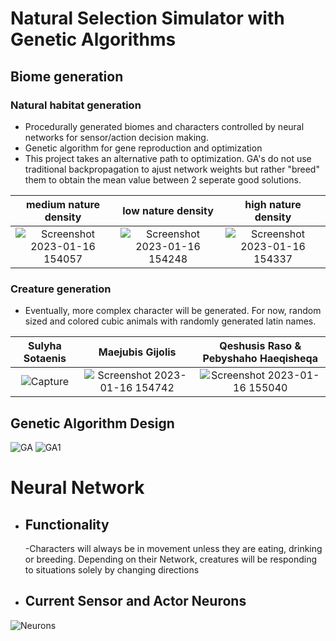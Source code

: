 # Natural Selection Simulator with Genetic Algorithms

## Biome generation

### Natural habitat generation

-	Procedurally generated biomes and characters controlled by neural networks for sensor/action decision making.
-	Genetic algorithm for gene reproduction and optimization 
- This project takes an alternative path to optimization. GA's do not use traditional backpropagation to ajust network weights but rather "breed" them to obtain the mean value between 2 seperate good solutions. 


 medium nature density     |          low nature density  |     high nature density                  
:-------------------------:|:----------------------------:|:-------------------------:
![Screenshot 2023-01-16 154057](https://user-images.githubusercontent.com/65002959/212764644-402da6e2-a8bd-4b05-8286-8141488d8536.png) |  ![Screenshot 2023-01-16 154248](https://user-images.githubusercontent.com/65002959/212764676-71fdee57-4dad-4e42-b91d-144e48b784ec.png) | ![Screenshot 2023-01-16 154337](https://user-images.githubusercontent.com/65002959/212764755-b8768792-2efd-48c9-b279-3666f32e8097.png)

### Creature generation

 - Eventually, more complex character will be generated. For now, random sized and colored cubic animals with randomly generated latin names.

 Sulyha Sotaenis           |          Maejubis Gijolis    |     Qeshusis Raso & Pebyshaho Haeqisheqa               
:-------------------------:|:----------------------------:|:-------------------------:
![Capture](https://user-images.githubusercontent.com/65002959/212765592-271b6f71-ed96-4a74-8e43-2dab3cc0e4f5.PNG) | ![Screenshot 2023-01-16 154742](https://user-images.githubusercontent.com/65002959/212765602-ef46d13a-01dc-477f-92ae-920f123e5835.png) |![Screenshot 2023-01-16 155040](https://user-images.githubusercontent.com/65002959/212765606-4bde5723-cbfa-4f33-adf2-59cce2cc1f70.png)


## Genetic Algorithm Design

![GA](https://user-images.githubusercontent.com/65002959/213335497-5d64a079-3540-4692-8a88-ba18220bb3bb.png)
![GA1](https://user-images.githubusercontent.com/65002959/213335502-b2e4254e-0f0b-43d6-a0ae-43d763b4bfa6.png)

# Neural Network

 - ## Functionality
      -Characters will always be in movement unless they are eating, drinking or breeding. Depending on their Network, creatures will be responding to situations solely  by changing directions
 - ## Current Sensor and Actor Neurons
![Neurons](https://user-images.githubusercontent.com/65002959/213335512-dfb6ca9f-9f5f-475a-b31f-0c51b91d9945.png)
